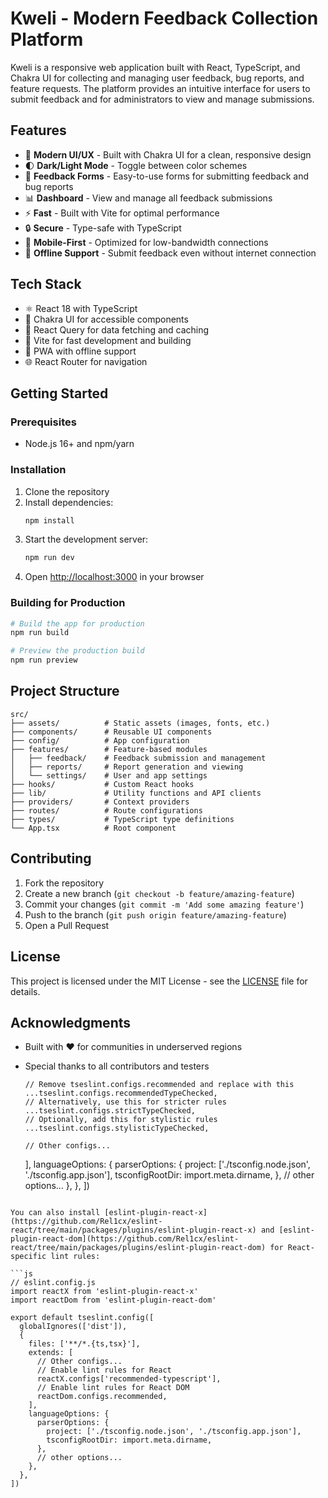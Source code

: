# Kweli - Modern Feedback Collection Platform

Kweli is a responsive web application built with React, TypeScript, and Chakra UI for collecting and managing user feedback, bug reports, and feature requests. The platform provides an intuitive interface for users to submit feedback and for administrators to view and manage submissions.

## Features

- 🎨 **Modern UI/UX** - Built with Chakra UI for a clean, responsive design
- 🌓 **Dark/Light Mode** - Toggle between color schemes
- 📝 **Feedback Forms** - Easy-to-use forms for submitting feedback and bug reports
- 📊 **Dashboard** - View and manage all feedback submissions
- ⚡ **Fast** - Built with Vite for optimal performance
- 🔒 **Secure** - Type-safe with TypeScript
- 📱 **Mobile-First** - Optimized for low-bandwidth connections
- 📡 **Offline Support** - Submit feedback even without internet connection

## Tech Stack

- ⚛️ React 18 with TypeScript
- 🎨 Chakra UI for accessible components
- 🔄 React Query for data fetching and caching
- 📱 Vite for fast development and building
- 🔧 PWA with offline support
- 🌐 React Router for navigation

## Getting Started

### Prerequisites

- Node.js 16+ and npm/yarn

### Installation

1. Clone the repository
2. Install dependencies:
   ```bash
   npm install
   ```
3. Start the development server:
   ```bash
   npm run dev
   ```
4. Open [http://localhost:3000](http://localhost:3000) in your browser

### Building for Production

```bash
# Build the app for production
npm run build

# Preview the production build
npm run preview
```

## Project Structure

```
src/
├── assets/          # Static assets (images, fonts, etc.)
├── components/      # Reusable UI components
├── config/          # App configuration
├── features/        # Feature-based modules
│   ├── feedback/    # Feedback submission and management
│   ├── reports/     # Report generation and viewing
│   └── settings/    # User and app settings
├── hooks/           # Custom React hooks
├── lib/             # Utility functions and API clients
├── providers/       # Context providers
├── routes/          # Route configurations
├── types/           # TypeScript type definitions
└── App.tsx          # Root component
```

## Contributing

1. Fork the repository
2. Create a new branch (`git checkout -b feature/amazing-feature`)
3. Commit your changes (`git commit -m 'Add some amazing feature'`)
4. Push to the branch (`git push origin feature/amazing-feature`)
5. Open a Pull Request

## License

This project is licensed under the MIT License - see the [LICENSE](LICENSE) file for details.

## Acknowledgments

- Built with ❤️ for communities in underserved regions
- Special thanks to all contributors and testers

      // Remove tseslint.configs.recommended and replace with this
      ...tseslint.configs.recommendedTypeChecked,
      // Alternatively, use this for stricter rules
      ...tseslint.configs.strictTypeChecked,
      // Optionally, add this for stylistic rules
      ...tseslint.configs.stylisticTypeChecked,

      // Other configs...
    ],
    languageOptions: {
      parserOptions: {
        project: ['./tsconfig.node.json', './tsconfig.app.json'],
        tsconfigRootDir: import.meta.dirname,
      },
      // other options...
    },
  },
])
```

You can also install [eslint-plugin-react-x](https://github.com/Rel1cx/eslint-react/tree/main/packages/plugins/eslint-plugin-react-x) and [eslint-plugin-react-dom](https://github.com/Rel1cx/eslint-react/tree/main/packages/plugins/eslint-plugin-react-dom) for React-specific lint rules:

```js
// eslint.config.js
import reactX from 'eslint-plugin-react-x'
import reactDom from 'eslint-plugin-react-dom'

export default tseslint.config([
  globalIgnores(['dist']),
  {
    files: ['**/*.{ts,tsx}'],
    extends: [
      // Other configs...
      // Enable lint rules for React
      reactX.configs['recommended-typescript'],
      // Enable lint rules for React DOM
      reactDom.configs.recommended,
    ],
    languageOptions: {
      parserOptions: {
        project: ['./tsconfig.node.json', './tsconfig.app.json'],
        tsconfigRootDir: import.meta.dirname,
      },
      // other options...
    },
  },
])
```
